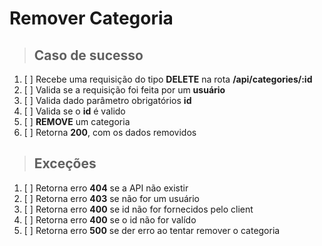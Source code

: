 # Remover Categoria

> ## Caso de sucesso

1. [ ] Recebe uma requisição do tipo **DELETE** na rota **/api/categories/:id**
2. [ ] Valida se a requisição foi feita por um **usuário**
3. [ ] Valida dado parâmetro obrigatórios **id**
4. [ ] Valida se o **id** é valido
5. [ ] **REMOVE** um categoria
6. [ ] Retorna **200**, com os dados removidos

> ## Exceções

1. [ ] Retorna erro **404** se a API não existir
2. [ ] Retorna erro **403** se não for um usuário
3. [ ] Retorna erro **400** se id não for fornecidos pelo client
4. [ ] Retorna erro **400** se o id não for valído
5. [ ] Retorna erro **500** se der erro ao tentar remover o categoria